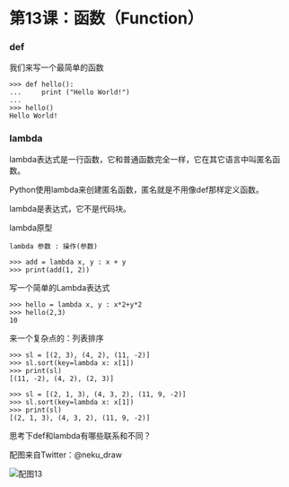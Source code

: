 # 第13课：函数（Function）

### def
我们来写一个最简单的函数
```
>>> def hello():
...     print ("Hello World!")
...
>>> hello()
Hello World!
```

### lambda
lambda表达式是一行函数，它和普通函数完全一样，它在其它语言中叫匿名函数。

Python使用lambda来创建匿名函数，匿名就是不用像def那样定义函数。

lambda是表达式，它不是代码块。

lambda原型
```
lambda 参数 : 操作(参数)

>>> add = lambda x, y : x + y
>>> print(add(1, 2))
```

写一个简单的Lambda表达式
```
>>> hello = lambda x, y : x*2+y*2
>>> hello(2,3)
10
```

来一个复杂点的：列表排序
```
>>> sl = [(2, 3), (4, 2), (11, -2)]
>>> sl.sort(key=lambda x: x[1])
>>> print(sl)
[(11, -2), (4, 2), (2, 3)]

>>> sl = [(2, 1, 3), (4, 3, 2), (11, 9, -2)]
>>> sl.sort(key=lambda x: x[1])
>>> print(sl)
[(2, 1, 3), (4, 3, 2), (11, 9, -2)]
```

思考下def和lambda有哪些联系和不同？

配图来自Twitter：@neku_draw

![配图13](https://wiki.huihoo.com/images/thumb/7/77/Devopsgirls13.png/717px-Devopsgirls13.png)

